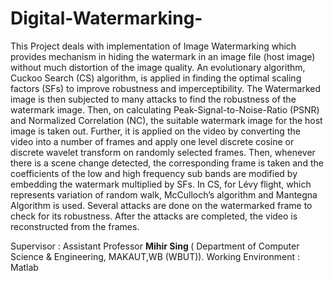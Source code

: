 # Digital-Watermarking-

This Project deals with implementation of Image Watermarking which provides mechanism in hiding the watermark in an image file (host image) without much distortion of the image quality. 
An evolutionary algorithm, Cuckoo Search (CS) algorithm, is applied in finding the optimal scaling factors (SFs) to improve robustness and imperceptibility. 
The Watermarked image is then subjected to many attacks to find the robustness of the watermark image. Then, on calculating Peak-Signal-to-Noise-Ratio (PSNR) and Normalized Correlation (NC), the suitable watermark image for the host image is taken out. Further, it is applied on the video by converting the video into a number of frames and apply one level discrete cosine or discrete wavelet transform on randomly selected frames. Then, whenever there is a scene change detected, the corresponding frame is taken and the coefficients of the low and high frequency sub bands are modified by embedding the watermark multiplied by SFs. In CS, for Lévy flight, which represents variation of random walk, McCulloch’s algorithm and Mantegna Algorithm is used. Several attacks are done on the watermarked frame to check for its robustness. After the attacks are completed, the video is reconstructed from the frames.

Supervisor : Assistant Professor <b>Mihir Sing </b> (	Department of Computer Science & Engineering, MAKAUT,WB (WBUT)).
Working Environment : Matlab
